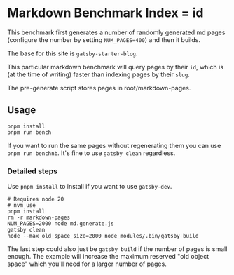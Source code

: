 # Markdown Benchmark Index = id

This benchmark first generates a number of randomly generated md pages (configure the number by setting `NUM_PAGES=400`) and then it builds.

The base for this site is `gatsby-starter-blog`.

This particular markdown benchmark will query pages by their `id`, which is (at the time of writing) faster than indexing pages by their `slug`.

The pre-generate script stores pages in root/markdown-pages.

## Usage

```shell
pnpm install
pnpm run bench
```

If you want to run the same pages without regenerating them you can use `pnpm run benchnb`. It's fine to use `gatsby clean` regardless.

### Detailed steps

Use `pnpm install` to install if you want to use `gatsby-dev`.

```shell
# Requires node 20
# nvm use
pnpm install
rm -r markdown-pages
NUM_PAGES=2000 node md.generate.js
gatsby clean
node --max_old_space_size=2000 node_modules/.bin/gatsby build
```

The last step could also just be `gatsby build` if the number of pages is small enough. The example will increase the maximum reserved "old object space" which you'll need for a larger number of pages.
